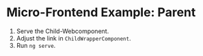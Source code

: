 # Micro-Frontend Example: Parent

1. Serve the Child-Webcomponent.
2. Adjust the link in `ChildWrapperComponent`.
3. Run `ng serve`.
